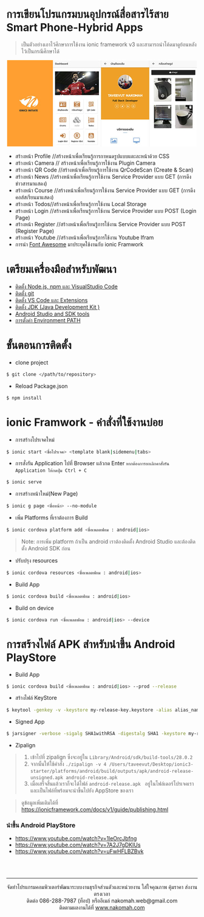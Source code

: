 # การเขียนโปรแกรมบนอุปกรณ์สื่อสารไร้สาย Smart Phone-Hybrid Apps

> เป็นตัวอย่างเอาไว้ศึกษาการใช้งาน ionic framework v3 และสามารถนำโค้ดมาดูย้อนหลังไว้เป็นกรณีศึกษาได้

<p align="center">
  <img src="/documents/images/github-banner.jpg">
</p>

- สร้างหน้า Profile //สร้างหน้าเพื่อเรียนรู้การกาหนดรูปแบบแตะละหน้าด้วย CSS
- สร้างหน้า Camera // สร้างหน้าเพื่อเรียนรู้การใช้งาน Plugin Camera
- สร้างหน้า QR Code //สร้างหน้าเพื่อเรียนรู้การใช้งาน QrCodeScan (Create & Scan) 
- สร้างหน้า News //สร้างหน้าเพื่อเรียนรู้การใช้งาน Service Provider แบบ GET (การดึงข่าวสารมาแสดง)
- สร้างหน้า Course //สร้างหน้าเพื่อเรียนรู้การใช้งาน Service Provider แบบ GET (การดึงคอส์สเรียนมาแสดง)
- สร้างหน้า Todos//สร้างหน้าเพื่อเรียนรู้การใช้งาน Local Storage
- สร้างหน้า Login //สร้างหน้าเพื่อเรียนรู้การใช้งาน Service Provider แบบ POST (Login Page)
- สร้างหน้า Register //สร้างหน้าเพื่อเรียนรู้การใช้งาน Service Provider แบบ POST (Register Page)
- สร้างหน้า Youtube //สร้างหน้าเพื่อเรียนรู้การใช้งาน Youtube Ifram
- การนำ [Font Awesome](https://fontawesome.com/v4.7.0/) มาประยุคใช้งานกับ ionic Framwork

# เตรียมเครื่องมือสำหรับพัฒนา
  - [ติดตั้ง Node.js, npm และ VisualStudio Code](/documents/nodejs.md)
  - [ติดตั้ง git](/documents/git_scm.md)
  - [ติดตั้ง VS Code และ Extensions](/documents/vscode.md)
  - [ติดตั้ง JDK (Java Development Kit )](/documents/jdk_install.md)
  - [Android Studio and SDK tools](https://dl.google.com/dl/android/studio/install/3.1.4.0/android-studio-ide-173.4907809-windows.exe)
  - [การตั้งค่า Environment PATH](/documents/environment_path.md)
# ขั้นตอนการติดตั้ง
- clone project
```sh
$ git clone </path/to/repository>
```

- Reload Package.json
```sh
$ npm install
```

# ionic Framwork - คำสั่งที่ใช้งานบ่อย
- การสร้างโปรเจคใหม่
```sh
$ ionic start <ชื่อโปรเจค> <template blank|sidemenu|tabs>
```

- การสั่งรัน Application ไปที่ Browser แล้วกด Enter `หากต้องการยกเลิกคาสั่งรัน Application ให้กดปุ่ม Ctrl + C`
```sh
$ ionic serve
```

- การสร้างหน้าใหม่(New Page)
```sh
$ ionic g page <ชื่อหน้า> --no-module
```

- เพิ่ม Platforms ที่เราต้องการ Build
```sh
$ ionic cordova platform add <ชื่อเพลตฟอม : android|ios>
```

> Note: การเพิ่ม platform ถ้าเป็น android เราต้องติดตั้ง 
> Android Studio และต้องติดตั้ง Android SDK ก่อน

- ปรับปรุง resources
```sh
$ ionic cordova resources <ชื่อเพลตฟอม : android|ios>
```

- Build App
```sh
$ ionic cordova build <ชื่อเพลตฟอม : android|ios>
```

- Build on device
```sh
$ ionic cordova run <ชื่อเพลตฟอม : android|ios> --device
```

# การสร้างไฟล์ APK สำหรับนำขึ้น Android PlayStore
- Build App
```sh
$ ionic cordova build <ชื่อเพลตฟอม : android|ios> --prod --release
```

- สร้างไฟล์ KeyStore
```sh
$ keytool -genkey -v -keystore my-release-key.keystore -alias alias_name -keyalg RSA -keysize 2048 -validity 10000
```

- Signed App
```sh
$ jarsigner -verbose -sigalg SHA1withRSA -digestalg SHA1 -keystore my-release-key.keystore HelloWorld-release-unsigned.apk alias_name
```

- Zipalign
> 1. เข้าไปที่ zipalign ซึ่งจะอยู่ใน  `Library/Android/sdk/build-tools/28.0.2`
> 2. จากนั้นให้ใช้คำสั่ง `./zipalign -v 4 /Users/taveevut/Desktop/ionic3-starter/platforms/android/build/outputs/apk/android-release-unsigned.apk android-release.apk`
> 3. เมื่อเสร็จสิ้นแล้วเราก็จะได้ไฟล์ `android-release.apk ` อยู่ในโฟล์เดอร์โปรเจคเราและเป็นไฟล์ที่พร้อมจะนำขึ้นไปยัง AppStore ของเรา

> ดูข้อมูลเพิ่มเติมได้ที่ https://ionicframework.com/docs/v1/guide/publishing.html

### นำขึ้น Android PlayStore

- https://www.youtube.com/watch?v=1leOrcJbfng
- https://www.youtube.com/watch?v=7A2J7gDKIUs
- https://www.youtube.com/watch?v=uFwHFLBZBvk


<br>
<br>

---
<p align="center"> จัดทำโปรแกรมคอมพิวเตอร์พัฒนาระบบงานธุรกิจส่วนตัวและหน่วยงาน ใส่ใจคุณภาพ คุ้มราคา ส่งงานตรงเวลา<br>ติดต่อ 086-288-7987 (ท็อป) หรืออีเมล์    nakomah.web@gmail.com<br>ติดตามผลงานได้ที่ <a href="https://nakomah.com" target="_blank">www.nakomah.com</a></p>